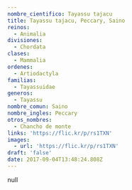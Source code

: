 ```yaml
---
nombre_cientifico: Tayassu tajacu
title: Tayassu tajacu, Peccary, Saino
reinos:
  - Animalia
divisiones:
  - Chordata
clases:
  - Mammalia
ordenes:
  - Artiodactyla
familias:
  - Tayassuidae
generos:
  - Tayassu
nombre_comun: Saino
nombre_ingles: Peccary
otros_nombres:
  - Chancho de monte
links: 'https://flic.kr/p/rs1TXN'
images:
  - url: 'https://flic.kr/p/rs1TXN'
draft: 'false'
date: 2017-09-04T13:48:24.808Z
---
```

null

